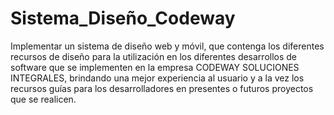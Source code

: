 # Sistema_Diseño_Codeway
Implementar un sistema de diseño web y móvil, que contenga los diferentes recursos de diseño para la utilización
en los diferentes desarrollos de software que se implementen en la empresa CODEWAY SOLUCIONES
INTEGRALES, brindando una mejor experiencia al usuario y a la vez los recursos guías para los desarrolladores
en presentes o futuros proyectos que se realicen. 
